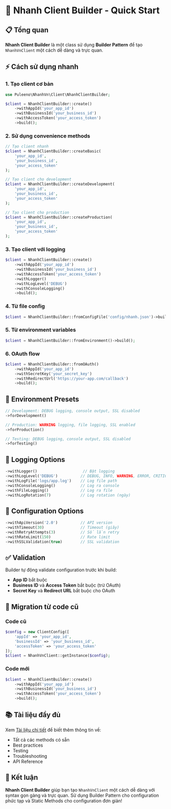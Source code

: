 # 🚀 Nhanh Client Builder - Quick Start

## 📋 Tổng quan

**Nhanh Client Builder** là một class sử dụng **Builder Pattern** để tạo `NhanhVnClient` một cách dễ dàng và trực quan.

## ⚡ Cách sử dụng nhanh

### 1. Tạo client cơ bản

```php
use Puleeno\NhanhVn\Client\NhanhClientBuilder;

$client = NhanhClientBuilder::create()
    ->withAppId('your_app_id')
    ->withBusinessId('your_business_id')
    ->withAccessToken('your_access_token')
    ->build();
```

### 2. Sử dụng convenience methods

```php
// Tạo client nhanh
$client = NhanhClientBuilder::createBasic(
    'your_app_id',
    'your_business_id',
    'your_access_token'
);

// Tạo client cho development
$client = NhanhClientBuilder::createDevelopment(
    'your_app_id',
    'your_business_id',
    'your_access_token'
);

// Tạo client cho production
$client = NhanhClientBuilder::createProduction(
    'your_app_id',
    'your_business_id',
    'your_access_token'
);
```

### 3. Tạo client với logging

```php
$client = NhanhClientBuilder::create()
    ->withAppId('your_app_id')
    ->withBusinessId('your_business_id')
    ->withAccessToken('your_access_token')
    ->withLogger()
    ->withLogLevel('DEBUG')
    ->withConsoleLogging()
    ->build();
```

### 4. Từ file config

```php
$client = NhanhClientBuilder::fromConfigFile('config/nhanh.json')->build();
```

### 5. Từ environment variables

```php
$client = NhanhClientBuilder::fromEnvironment()->build();
```

### 6. OAuth flow

```php
$client = NhanhClientBuilder::fromOAuth()
    ->withAppId('your_app_id')
    ->withSecretKey('your_secret_key')
    ->withRedirectUrl('https://your-app.com/callback')
    ->build();
```

## 🎯 Environment Presets

```php
// Development: DEBUG logging, console output, SSL disabled
->forDevelopment()

// Production: WARNING logging, file logging, SSL enabled
->forProduction()

// Testing: DEBUG logging, console output, SSL disabled
->forTesting()
```

## 📝 Logging Options

```php
->withLogger()                    // Bật logging
->withLogLevel('DEBUG')          // DEBUG, INFO, WARNING, ERROR, CRITICAL
->withLogFile('logs/app.log')    // Log file path
->withConsoleLogging()           // Log ra console
->withFileLogging()              // Log ra file
->withLogRotation(7)             // Log rotation (ngày)
```

## 🔧 Configuration Options

```php
->withApiVersion('2.0')          // API version
->withTimeout(30)                // Timeout (giây)
->withRetryAttempts(3)           // Số lần retry
->withRateLimit(150)             // Rate limit
->withSSLValidation(true)        // SSL validation
```

## ✅ Validation

Builder tự động validate configuration trước khi build:

- **App ID** bắt buộc
- **Business ID** và **Access Token** bắt buộc (trừ OAuth)
- **Secret Key** và **Redirect URL** bắt buộc cho OAuth

## 🚀 Migration từ code cũ

### Code cũ
```php
$config = new ClientConfig([
    'appId' => 'your_app_id',
    'businessId' => 'your_business_id',
    'accessToken' => 'your_access_token'
]);
$client = NhanhVnClient::getInstance($config);
```

### Code mới
```php
$client = NhanhClientBuilder::create()
    ->withAppId('your_app_id')
    ->withBusinessId('your_business_id')
    ->withAccessToken('your_access_token')
    ->build();
```

## 📚 Tài liệu đầy đủ

Xem [Tài liệu chi tiết](client-builder.md) để biết thêm thông tin về:

- Tất cả các methods có sẵn
- Best practices
- Testing
- Troubleshooting
- API Reference

## 🎉 Kết luận

**Nhanh Client Builder** giúp bạn tạo `NhanhVnClient` một cách dễ dàng với syntax gọn gàng và trực quan. Sử dụng Builder Pattern cho configuration phức tạp và Static Methods cho configuration đơn giản!
